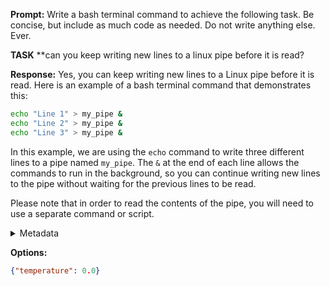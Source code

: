 **Prompt:**
Write a bash terminal command to achieve the following task.
Be concise, but include as much code as needed. Do not write anything else. Ever.

**TASK**
**can you keep writing new lines to a linux pipe before it is read?


**Response:**
Yes, you can keep writing new lines to a Linux pipe before it is read. Here is an example of a bash terminal command that demonstrates this:

```bash
echo "Line 1" > my_pipe &
echo "Line 2" > my_pipe &
echo "Line 3" > my_pipe &
```

In this example, we are using the `echo` command to write three different lines to a pipe named `my_pipe`. The `&` at the end of each line allows the commands to run in the background, so you can continue writing new lines to the pipe without waiting for the previous lines to be read.

Please note that in order to read the contents of the pipe, you will need to use a separate command or script.

<details><summary>Metadata</summary>

- Duration: 3651 ms
- Datetime: 2024-01-09T10:45:27.420251
- Model: gpt-3.5-turbo-0613

</details>

**Options:**
```json
{"temperature": 0.0}
```


